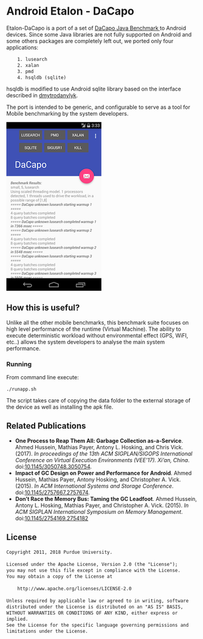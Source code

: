 # Android Etalon - DaCapo
Etalon-DaCapo is a port of a set of [DaCapo Java Benchmark ](http://www.dacapobench.org/) to Android devices.
Since some Java libraries are not fully supported on Android and some others packages are completely left out, we ported only four applications:

		1. lusearch
		2. xalan
		3. pmd
		4. hsqldb (sqlite)

hsqldb is modified to use Android sqlite library based on the interface described in
[dmytrodanylyk](https://github.com/dmytrodanylyk/android-concurrent-database).

The port is intended to be generic, and configurable to serve as a tool for Mobile benchmarking by the system developers.

![DaCapo Screenshot](screen_shot.png)

## How this is useful?
Unlike all the other mobile benchmarks, this benchmark suite focuses on high level performance of the runtime (Virtual Machine).
The ability to execute deterministic workload without environmental effect (GPS, WiFI, etc..) allows the system developers to analyse the main system performance.

### Running
From command line execute:

~~~shell
./runapp.sh
~~~

The script takes care of copying the data folder to the external storage of the device as well as installing the apk file.

## Related Publications

* **One Process to Reap Them All: Garbage Collection as-a-Service**. Ahmed Hussein, Mathias Payer, Antony L. Hosking, and Chris Vick. (2017). *In proceedings of the 13th ACM SIGPLAN/SIGOPS International Conference on Virtual Execution Environments (VEE’17). Xi’an, China*. doi:[10.1145/3050748.3050754](https://doi.org/10.1145/3140607.3050754).
* **Impact of GC Design on Power and Performance for Android**. Ahmed Hussein, Mathias Payer, Antony Hosking, and Christopher A. Vick. (2015).  *In ACM International Systems and Storage Conference*. doi:[10.1145/2757667.2757674](https://doi.org/10.1145/2757667.2757674).
* **Don’t Race the Memory Bus: Taming the GC Leadfoot**. Ahmed Hussein, Antony L. Hosking, Mathias Payer, and Christopher A. Vick. (2015).  *In ACM SIGPLAN International Symposium on Memory Management*. doi:[10.1145/2754169.2754182](https://doi.org/10.1145/2887746.2754182)

## License

```
Copyright 2011, 2018 Purdue University.

Licensed under the Apache License, Version 2.0 (the "License");
you may not use this file except in compliance with the License.
You may obtain a copy of the License at

    http://www.apache.org/licenses/LICENSE-2.0

Unless required by applicable law or agreed to in writing, software
distributed under the License is distributed on an "AS IS" BASIS,
WITHOUT WARRANTIES OR CONDITIONS OF ANY KIND, either express or implied.
See the License for the specific language governing permissions and
limitations under the License.
```
